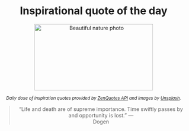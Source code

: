
<div align="center">

# Inspirational quote of the day

<img src="./data/photo.jpeg" alt="Beautiful nature photo" width="320" height="180">

<sub><i>Daily dose of inspiration quotes provided by [ZenQuotes API](https://zenquotes.io/) and images by [Unsplash](https://unsplash.com/).</i></sub>


<blockquote>&ldquo;Life and death are of supreme importance. Time swiftly passes by and opportunity is lost.&rdquo; &mdash; <footer>Dogen</footer></blockquote>

</div>
